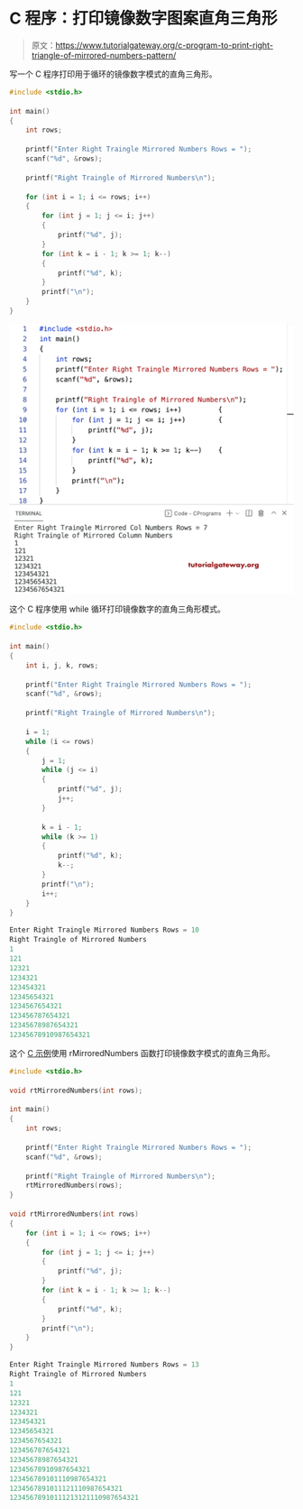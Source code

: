 # C 程序：打印镜像数字图案直角三角形

> 原文：<https://www.tutorialgateway.org/c-program-to-print-right-triangle-of-mirrored-numbers-pattern/>

写一个 C 程序打印用于循环的镜像数字模式的直角三角形。

```c
#include <stdio.h>

int main()
{
	int rows;

	printf("Enter Right Traingle Mirrored Numbers Rows = ");
	scanf("%d", &rows);

	printf("Right Traingle of Mirrored Numbers\n");

	for (int i = 1; i <= rows; i++)			
	{
		for (int j = 1; j <= i; j++)		
		{
			printf("%d", j);
		}
		for (int k = i - 1; k >= 1; k--)	
		{
			printf("%d", k);
		}
		printf("\n");
	}
}
```

![C Program to Print Right Triangle of Mirrored Numbers Pattern](img/81c2c8e743a5ceab1de5f40e732c69ea.png)

这个 C 程序使用 while 循环打印镜像数字的直角三角形模式。

```c
#include <stdio.h>

int main()
{
	int i, j, k, rows;

	printf("Enter Right Traingle Mirrored Numbers Rows = ");
	scanf("%d", &rows);

	printf("Right Traingle of Mirrored Numbers\n");

	i = 1;
	while (i <= rows)
	{
		j = 1;
		while (j <= i)
		{
			printf("%d", j);
			j++;
		}

		k = i - 1;
		while (k >= 1)
		{
			printf("%d", k);
			k--;
		}
		printf("\n");
		i++;
	}
}
```

```c
Enter Right Traingle Mirrored Numbers Rows = 10
Right Traingle of Mirrored Numbers
1
121
12321
1234321
123454321
12345654321
1234567654321
123456787654321
12345678987654321
12345678910987654321
```

这个 [C 示例](https://www.tutorialgateway.org/c-programming-examples/)使用 rMirroredNumbers 函数打印镜像数字模式的直角三角形。

```c
#include <stdio.h>

void rtMirroredNumbers(int rows);

int main()
{
	int rows;

	printf("Enter Right Traingle Mirrored Numbers Rows = ");
	scanf("%d", &rows);

	printf("Right Traingle of Mirrored Numbers\n");
	rtMirroredNumbers(rows);
}

void rtMirroredNumbers(int rows)
{
	for (int i = 1; i <= rows; i++)
	{
		for (int j = 1; j <= i; j++)
		{
			printf("%d", j);
		}
		for (int k = i - 1; k >= 1; k--)
		{
			printf("%d", k);
		}
		printf("\n");
	}
}
```

```c
Enter Right Traingle Mirrored Numbers Rows = 13
Right Traingle of Mirrored Numbers
1
121
12321
1234321
123454321
12345654321
1234567654321
123456787654321
12345678987654321
12345678910987654321
123456789101110987654321
1234567891011121110987654321
12345678910111213121110987654321
```